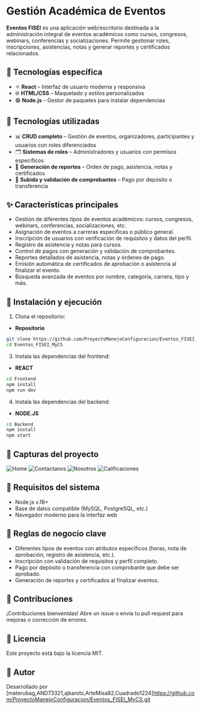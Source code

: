 # Gestión Académica de Eventos

**Eventos FISEI** es una aplicación web/escritorio destinada a la administración integral de eventos académicos como cursos, congresos, webinars, conferencias y socializaciones. Permite gestionar roles, inscripciones, asistencias, notas y generar reportes y certificados relacionados.
## 🧰 Tecnologías específica
- ⚛️ **React** – Interfaz de usuario moderna y responsiva
- 🌐 **HTML/CSS** – Maquetado y estilos personalizados
- 🟢 **Node.js** – Gestor de paquetes para instalar dependencias
  
## 🧰 Tecnologías utilizadas
- 📊 **CRUD completo** – Gestión de eventos, organizadores, participantes y usuarios con roles diferenciados
- 🗂️ **Sistemas de roles** – Administradores y usuarios con permisos específicos
- 📄 **Generación de reportes** – Orden de pago, asistencia, notas y certificados
- 📸 **Subida y validación de comprobantes** – Pago por depósito o transferencia

## ✨ Características principales
- Gestión de diferentes tipos de eventos académicos: cursos, congresos, webinars, conferencias, socializaciones, etc.
- Asignación de eventos a carreras específicas o público general.
- Inscripción de usuarios con verificación de requisitos y datos del perfil.
- Registro de asistencia y notas para cursos.
- Control de pagos con generación y validación de comprobantes.
- Reportes detallados de asistencia, notas y órdenes de pago.
- Emisión automática de certificados de aprobación o asistencia al finalizar el evento.
- Búsqueda avanzada de eventos por nombre, categoría, carrera, tipo y más.

## 🚀 Instalación y ejecución

1. Clona el repositorio:
  - **Repositorio**
   ```bash
   git clone https://github.com/ProyectoManejoConfiguracion/Eventos_FISEI_MyCS.git
   cd Eventos_FISEI_MyCS
   ```

3. Instala las dependencias del frontend:
  - **REACT**
   ```bash
   cd Frontend
   npm install
   npm run dev
   ```

4. Instala las dependencias del backend:
  - **NODE.JS**
   ```bash
   cd Backend
   npm install
   npm start
   ```
## 📸 Capturas del proyecto

![Home](https://github.com/user-attachments/assets/d978b353-9e34-4402-81df-3bd17261913a)
![Contactanos](https://github.com/user-attachments/assets/38a626a4-60f4-4b49-b758-df40b055b297)
![Nosotros](https://github.com/user-attachments/assets/ba866873-4176-4dd1-83e2-1dec2177c5ed)
![Calificaciones](https://github.com/user-attachments/assets/20fc2ce2-ef5e-4343-82d1-1f021891d6d8)


## 📌 Requisitos del sistema

- Node.js v.18+
- Base de datos compatible (MySQL, PostgreSQL, etc.)
- Navegador moderno para la interfaz web

## 📄 Reglas de negocio clave
- Diferentes tipos de eventos con atributos específicos (horas, nota de aprobación, registro de asistencia, etc.).
- Inscripción con validación de requisitos y perfil completo.
- Pago por depósito o transferencia con comprobante que debe ser aprobado.
- Generación de reportes y certificados al finalizar eventos.

## 🤝 Contribuciones

¡Contribuciones bienvenidas! Abre un issue o envía tu pull request para mejoras o corrección de errores.

## 📄 Licencia

Este proyecto está bajo la licencia MIT.

## 👤 Autor

Desarrollado por [materubag,AND73321,ajkarots,ArteMisa82,Cuadrado1224]https://github.com/ProyectoManejoConfiguracion/Eventos_FISEI_MyCS.git
